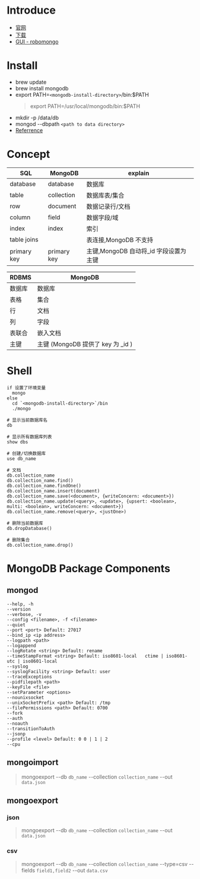 # Introduce

-   [官网](https://www.mongodb.com/)
-   [下载](https://www.mongodb.com/download-center)
-   [GUI - robomongo](https://robomongo.org/)

# Install

-   brew update
-   brew install mongodb
-   export PATH=`<mongodb-install-directory>`/bin:$PATH
    > export PATH=/usr/local/mongodb/bin:$PATH
-   mkdir -p /data/db
-   mongod --dbpath `<path to data directory>`
-   [Referrence](https://docs.mongodb.com/getting-started/shell/tutorial/install-mongodb-on-os-x/)

# Concept

| SQL         | MongoDB     | explain                                |
| ----------- | ----------- | -------------------------------------- |
| database    | database    | 数据库                                 |
| table       | collection  | 数据库表/集合                          |
| row         | document    | 数据记录行/文档                        |
| column      | field       | 数据字段/域                            |
| index       | index       | 索引                                   |
| table joins |             | 表连接,MongoDB 不支持                  |
| primary key | primary key | 主键,MongoDB 自动将\_id 字段设置为主键 |

| RDBMS  | MongoDB                            |
| ------ | ---------------------------------- |
| 数据库 | 数据库                             |
| 表格   | 集合                               |
| 行     | 文档                               |
| 列     | 字段                               |
| 表联合 | 嵌入文档                           |
| 主键   | 主键 (MongoDB 提供了 key 为 \_id ) |

# Shell

```
if 设置了环境变量
  mongo
else
  cd `<mongodb-install-directory>`/bin
  ./mongo
```

```
# 显示当前数据库名
db

# 显示所有数据库列表
show dbs

# 创建/切换数据库
use db_name

# 文档
db.collection_name
db.collection_name.find()
db.collection_name.findOne()
db.collection_name.insert(document)
db.collection_name.save(<document>, {writeConcern: <document>})
db.collection_name.update(<query>, <update>, {upsert: <boolean>, multi: <boolean>, writeConcern: <document>})
db.collection_name.remove(<query>, <justOne>)

# 删除当前数据库
db.dropDatabase()

# 删除集合
db.collection_name.drop()
```

# MongoDB Package Components

## mongod

```
--help, -h
--version
--verbose, -v
--config <filename>, -f <filename>
--quiet
--port <port> Default: 27017
--bind_ip <ip address>
--logpath <path>
--logappend
--logRotate <string> Default: rename
--timeStampFormat <string> Default: iso8601-local   ctime | iso8601-utc | iso8601-local
--syslog
--syslogFacility <string> Default: user
--traceExceptions
--pidfilepath <path>
--keyFile <file>
--setParameter <options>
--nounixsocket
--unixSocketPrefix <path> Default: /tmp
--filePermissions <path> Default: 0700
--fork
--auth
--noauth
--transitionToAuth
--jsonp
--profile <level> Default: 0 0 | 1 | 2
--cpu
```

## mongoimport

> mongoexport --db `db_name` --collection `collection_name` --out `data.json`

## mongoexport

### json

> mongoexport --db `db_name` --collection `collection_name` --out `data.json`

### csv

> mongoexport --db `db_name` --collection `collection_name` --type=csv --fields `field1,field2` --out `data.csv`
